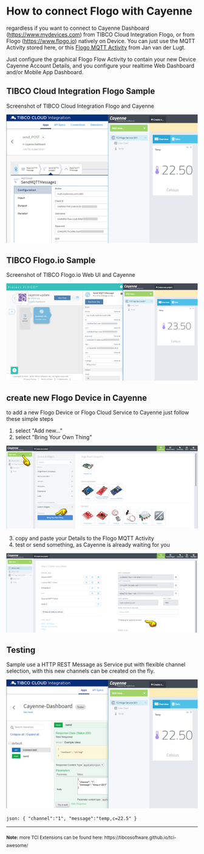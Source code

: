 # How to connect Flogo with Cayenne
regardless if you want to connect to Cayenne Dashboard (https://www.mydevices.com) from TIBCO Cloud Integration Flogo, or from Flogo (https://www.flogo.io) natively on Device. You can just use the MQTT Activity stored here, or this [Flogo MQTT Activity](https://github.com/jvanderl/flogo-components/tree/master/activity/mqtt) from Jan van der Lugt.<br>

Just configure the graphical Flogo Flow Activity to contain your new Device Cayenne Account Details, and you configure your realtime Web Dashboard and/or Mobile App Dashboard. 

## TIBCO Cloud Integration Flogo Sample
Screenshot of TIBCO Cloud Integration Flogo and Cayenne

![TCI Flogo and Cayenne](../../screenshots/TCI-Flogo-Cayenne.png?raw=true "TIBCO Cloud Integration Flogo and Cayenne") 

## TIBCO Flogo.io Sample
Screenshot of TIBCO Flogo.io Web UI and Cayenne

![Flogo and Cayenne](../../screenshots/Flogo-Cayenne.png?raw=true "TIBCO Flogo.io and Cayenne") 

## create new Flogo Device in Cayenne
to add a new Flogo Device or Flogo Cloud Service to Cayenne just follow these simple steps

1. select "Add new..."
2. select "Bring Your Own Thing"

![new Flogo Device](../../screenshots/step1-cayenne-bring-own.png?raw=true "add Flogo Device or Service to Cayenne") 

3. copy and paste your Details to the Flogo MQTT Activity
4. test or send something, as Cayenne is already waiting for you

![waiting for Flogo Device](../../screenshots/step2-cayenne-connect-details.png?raw=true "Cayenne is already waiting for Flogo") 

## Testing
Sample use a HTTP REST Message as Service put with flexible channel selection, with this new channels can be created on the fly.

![Flogo and Cayenne](../../screenshots/TCI-Flogo-Cayenne-testing.png?raw=true "TIBCO Flogo.io and Cayenne") 

``json:
{
    "channel":"1",
    "message":"temp,c=22.5"
}
``

<hr>
<sub><b>Note:</b> more TCI Extensions can be found here: https://tibcosoftware.github.io/tci-awesome/ </sub>
